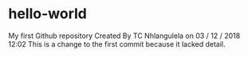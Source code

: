 # hello-world
My first Github repository
Created By TC Nhlangulela on 03 / 12 / 2018 12:02
This is a change to the first commit because it lacked detail.
